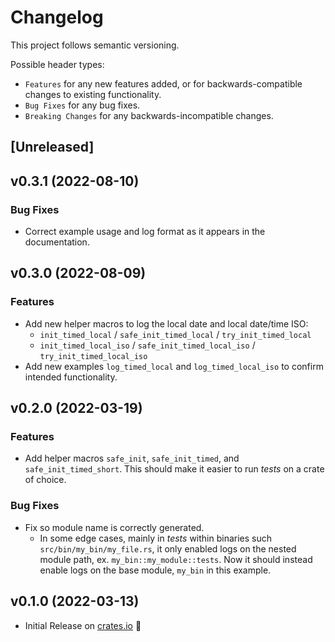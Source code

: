 # Changelog

This project follows semantic versioning.

Possible header types:

- `Features` for any new features added, or for backwards-compatible
  changes to existing functionality.
- `Bug Fixes` for any bug fixes.
- `Breaking Changes` for any backwards-incompatible changes.

## [Unreleased]
<!--
### Features
- Added a new struct `MyStruct` with the following methods:
  - `my_method()`
  - `other_method()`
-->

## v0.3.1 (2022-08-10)

### Bug Fixes

* Correct example usage and log format as it appears in the documentation.

## v0.3.0 (2022-08-09)

### Features

- Add new helper macros to log the local date
  and local date/time ISO:
  - `init_timed_local` / `safe_init_timed_local` / `try_init_timed_local`
  - `init_timed_local_iso` / `safe_init_timed_local_iso` / `try_init_timed_local_iso`
- Add new examples `log_timed_local` and `log_timed_local_iso`
  to confirm intended functionality.

## v0.2.0 (2022-03-19)

### Features

- Add helper macros `safe_init`, `safe_init_timed`, and `safe_init_timed_short`.
  This should make it easier to run *tests* on a crate of choice.

### Bug Fixes

- Fix so module name is correctly generated.
  - In some edge cases, mainly in *tests* within binaries such `src/bin/my_bin/my_file.rs`,
    it only enabled logs on the nested module path, ex. `my_bin::my_module::tests`. Now
    it should instead enable logs on the base module, `my_bin` in this example.

## v0.1.0 (2022-03-13)

- Initial Release on [crates.io] :tada:

[crates.io]: https://crates.io/crates/sensible-env-logger
